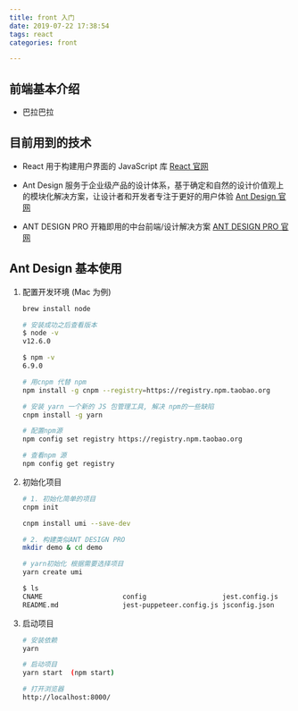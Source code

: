 ```yaml
---
title: front 入门
date: 2019-07-22 17:38:54
tags: react
categories: front

---
```


## 前端基本介绍

- 巴拉巴拉

## 目前用到的技术

- React 用于构建用户界面的 JavaScript 库 [React 官网](https://react.docschina.org/)

- Ant Design 服务于企业级产品的设计体系，基于确定和自然的设计价值观上的模块化解决方案，让设计者和开发者专注于更好的用户体验  [Ant Design 官网](https://ant.design/index-cn)

- ANT DESIGN PRO 开箱即用的中台前端/设计解决方案 [ANT DESIGN PRO 官网](https://pro.ant.design/index-cn)

## Ant Design  基本使用

1. 配置开发环境 (Mac 为例)

    ```bash
    brew install node

    # 安装成功之后查看版本
    $ node -v
    v12.6.0

    $ npm -v
    6.9.0

    # 用cnpm 代替 npm
    npm install -g cnpm --registry=https://registry.npm.taobao.org

    # 安装 yarn 一个新的 JS 包管理工具, 解决 npm的一些缺陷
    cnpm install -g yarn

    # 配置npm源
    npm config set registry https://registry.npm.taobao.org

    # 查看npm 源
    npm config get registry
    ```

2. 初始化项目

    ```bash
    # 1. 初始化简单的项目
    cnpm init

    cnpm install umi --save-dev

    # 2. 构建类似ANT DESIGN PRO
    mkdir demo & cd demo

    # yarn初始化 根据需要选择项目
    yarn create umi

    $ ls
    CNAME                    config                   jest.config.js           mock                     public                   tests
    README.md                jest-puppeteer.config.js jsconfig.json            package.json             src                      tsconfig.json
    ```

3. 启动项目

    ```bash
    # 安装依赖
    yarn

    # 启动项目
    yarn start  (npm start)

    # 打开浏览器
    http://localhost:8000/
    ```
